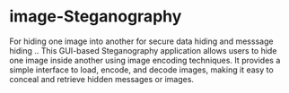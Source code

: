 # image-Steganography
For hiding one image into another  for secure data hiding and messsage hiding ..
This GUI-based Steganography application allows users to hide one image inside another using image encoding techniques. It provides a simple interface to load, encode, and decode images, making it easy to conceal and retrieve hidden messages or images.

